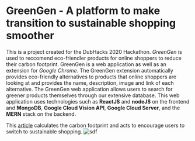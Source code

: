 # GreenGen - A platform to make transition to sustainable shopping smoother
This is a project created for the DubHacks 2020 Hackathon. _GreenGen_ is used to reccomend eco-friendler products for online shoppers to reduce their carbon footprint. GreenGen is a web application as well as an extension for _Google Chrome_. 
The GreenGen extension automatically provides eco-friendly alternatives to products that online shoppers are looking at and provides the name, description, image and link of each alternative. The GreenGen web application allows users to search for greener products themselves through our extensive database.
This web application uses technologies such as **ReactJS** and **nodeJS** on the frontend and **MongoDB**, **Google Cloud Vision API**, **Google Cloud Server**, and the **MERN** stack on the backend.

This [article](https://www.nature.org/en-us/get-involved/how-to-help/carbon-footprint-calculator/) calculates the carbon footprint and acts to encourage users to switch to sustainable shopping.
![sdf](https://png.pngtree.com/png-clipart/20190516/original/pngtree-human-character-with-green-tree-logo.-png-image_3732560.jpg)
